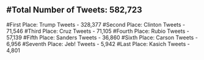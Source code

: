 #Total Number of Tweets: 582,723 
---
#First Place: Trump Tweets - 328,377
#Second Place: Clinton Tweets - 71,546
#Third Place: Cruz Tweets - 71,105
#Fourth Place: Rubio Tweets - 57,139
#Fifth Place: Sanders Tweets - 36,860
#Sixth Place: Carson Tweets - 6,956
#Seventh Place: Jeb! Tweets - 5,942
#Last Place: Kasich Tweets - 4,801
